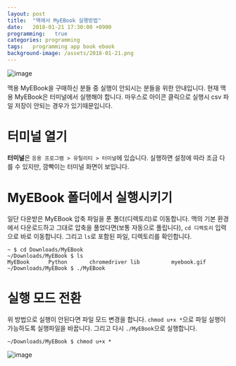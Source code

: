 ```yaml
---
layout: post
title:  "맥에서 MyEBook 실행방법"
date:   2018-01-21 17:30:00 +0900
programming:   true
categories: programming
tags:   programming app book ebook
background-image: /assets/2018-01-21.png
---
```

![image](/assets/2018-01-21.png)

맥용 MyEBook을 구매하신 분들 중 실행이 안되시는 분들을 위한 안내입니다. 현재 맥용 MyEBook은 터미널에서 실행해야 합니다. 마우스로 아이콘 클릭으로 실행시 csv 파일 저장이 안되는 경우가 있기때문입니다.

# 터미널 열기
**터미널**은 `응용 프로그램 > 유틸리티 > 터미널`에 있습니다. 실행하면 설정에 따라 조금 다를 수 있지만, 깜빡이는 터미널 화면이 보입니다.

# MyEBook 폴더에서 실행시키기
일단 다운받은 MyEBook 압축 파일을 푼 폴더(디렉토리)로 이동합니다. 맥의 기본 환경에서 다운로드하고 그대로 압축을 풀었다면(보통 자동으로 풀립니다), `cd 디렉토리` 입력으로 바로 이동합니다. 그리고 `ls`로 포함된 파일, 디렉토리를 확인합니다.

```shell
~ $ cd Downloads/MyEBook
~/Downloads/MyEBook $ ls
MyEBook      Python       chromedriver lib          myebook.gif
~/Downloads/MyEBook $ ./MyEBook
```

# 실행 모드 전환
위 방법으로 실행이 안된다면 파일 모드 변경을 합니다. `chmod u+x *`으로 파일 실행이 가능하도록 실행파일을 바꿉니다. 그리고 다시 `./MyEBook`으로 실행합니다.

```shell
~/Downloads/MyEBook $ chmod u+x *
```

![image](/assets/2018-01-07.png)